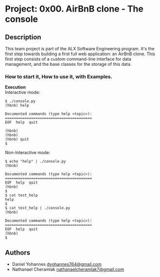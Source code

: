 # Project: 0x00. AirBnB clone - The console
## Description

This team project is part of the ALX Software Engineering program.
It's the first step towards building a first full web application: an AirBnB clone.
This first step consists of a custom command-line interface for data management, and the base classes for the storage of this data.

### How to start it, How to use it, with Examples.
**Execution** <br>
Interactive mode:

```
$ ./console.py
(hbnb) help

Documented commands (type help <topic>):
========================================
EOF  help  quit

(hbnb)
(hbnb)
(hbnb) quit
$
```
Non-Interactive mode:

```
$ echo "help" | ./console.py
(hbnb)

Documented commands (type help <topic>):
========================================
EOF  help  quit
(hbnb)
$
$ cat test_help
help
$
$ cat test_help | ./console.py
(hbnb)

Documented commands (type help <topic>):
========================================
EOF  help  quit
(hbnb)
$
```


## Authors
* Daniel Yohannes dyohannes764@gmail.com
* Nathanael Cheramlak nathanaelcheramlak7@gmail.com
